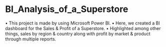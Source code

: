 # BI_Analysis_of_a_Superstore

• This project is made by using Microsoft Power BI.
• Here, we created a BI dashboard for the Sales & Profit of a Superstore.
• Highlighted among other things, sales by region & country along with profit 
  by market & product through multiple reports.
